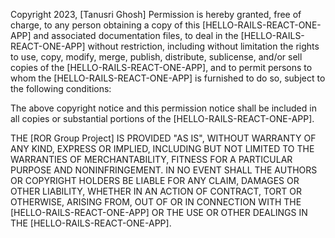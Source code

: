 Copyright 2023, [Tanusri Ghosh]
Permission is hereby granted, free of charge, to any person obtaining a copy of this [HELLO-RAILS-REACT-ONE-APP] and associated documentation files, to deal in the [HELLO-RAILS-REACT-ONE-APP] without restriction, including without limitation the rights to use, copy, modify, merge, publish, distribute, sublicense, and/or sell copies of the [HELLO-RAILS-REACT-ONE-APP], and to permit persons to whom the [HELLO-RAILS-REACT-ONE-APP] is furnished to do so, subject to the following conditions:

The above copyright notice and this permission notice shall be included in all copies or substantial portions of the [HELLO-RAILS-REACT-ONE-APP].

THE [ROR Group Project] IS PROVIDED "AS IS", WITHOUT WARRANTY OF ANY KIND, EXPRESS OR IMPLIED, INCLUDING BUT NOT LIMITED TO THE WARRANTIES OF MERCHANTABILITY, FITNESS FOR A PARTICULAR PURPOSE AND NONINFRINGEMENT. IN NO EVENT SHALL THE AUTHORS OR COPYRIGHT HOLDERS BE LIABLE FOR ANY CLAIM, DAMAGES OR OTHER LIABILITY, WHETHER IN AN ACTION OF CONTRACT, TORT OR OTHERWISE, ARISING FROM, OUT OF OR IN CONNECTION WITH THE [HELLO-RAILS-REACT-ONE-APP] OR THE USE OR OTHER DEALINGS IN THE [HELLO-RAILS-REACT-ONE-APP].